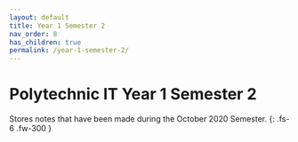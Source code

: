 ```yaml
---
layout: default
title: Year 1 Semester 2
nav_order: 8
has_children: true
permalink: /year-1-semester-2/
---
```

# Polytechnic IT Year 1 Semester 2

Stores notes that have been made during the October 2020 Semester.
{: .fs-6 .fw-300 }